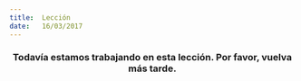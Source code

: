 ```yaml
---
title:  Lección
date:   16/03/2017
---
```


### <center>Todavía estamos trabajando en esta lección. Por favor, vuelva más tarde.</center>